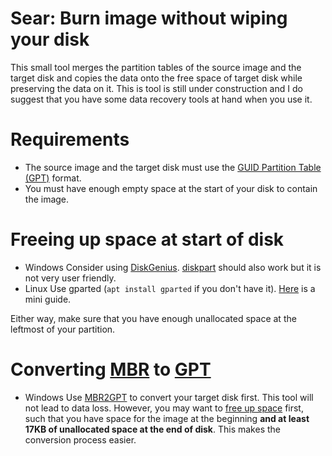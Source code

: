 # Sear: Burn image without wiping your disk

This small tool merges the partition tables of the source image and the target disk and copies the data onto the free space of target disk while preserving the data on it.
This is tool is still under construction and I do suggest that you have some data recovery tools at hand when you use it. 

# Requirements

- The source image and the target disk must use the [GUID Partition Table (GPT)](https://de.wikipedia.org/wiki/GUID_Partition_Table) format. 
- You must have enough empty space at the start of your disk to contain the image.

# Freeing up space at start of disk 

- Windows
Consider using [DiskGenius](https://www.diskgenius.com/). [diskpart](https://learn.microsoft.com/en-us/windows-server/administration/windows-commands/diskpart) should also work but it is not very user friendly.
- Linux
Use gparted (`apt install gparted` if you don't have it). [Here](https://gparted.org/display-doc.php%3Fname%3Dmoving-space-between-partitions) is a mini guide.

Either way, make sure that you have enough unallocated space at the leftmost of your partition.

# Converting [MBR](https://de.wikipedia.org/wiki/Master_Boot_Record) to [GPT](https://gparted.org/display-doc.php%3Fname%3Dmoving-space-between-partitions)

- Windows
Use [MBR2GPT](https://learn.microsoft.com/en-us/windows/deployment/mbr-to-gpt) to convert your target disk first. This tool will not lead to data loss. However, you may want to [free up space](Freeing-up-space-at-start-of-disk) first, such that you have space for the image at the beginning **and at least 17KB of unallocated space at the end of disk**. This makes the conversion process easier.



